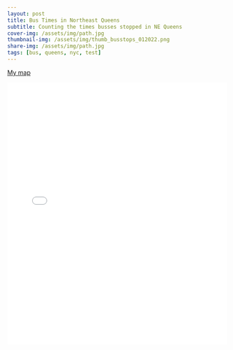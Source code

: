 ```yaml
---
layout: post
title: Bus Times in Northeast Queens
subtitle: Counting the times busses stopped in NE Queens
cover-img: /assets/img/path.jpg
thumbnail-img: /assets/img/thumb_busstops_012022.png
share-img: /assets/img/path.jpg
tags: [bus, queens, nyc, test]
---
```


[My map](https://marodr.github.io/indexbus)
<iframe src="indexbus.html" height="600px" width="100%" style="border:none;"></iframe>
